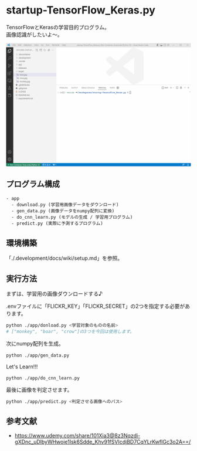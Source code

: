 # startup-TensorFlow_Keras.py

TensorFlowとKerasの学習目的プログラム。  
画像認識がしたいよ～。  

![成果物](./.development/fruit.gif)  

## プログラム構成

```dir
- app
  - download.py (学習用画像データをダウンロード)
  - gen_data.py (画像データをnumpy配列に変換)
  - do_cnn_learn.py (モデルの生成 / 学習用プログラム)
  - predict.py (実際に予測するプログラム)
```

## 環境構築

「./.development/docs/wiki/setup.md」を参照。  

## 実行方法

まずは、学習用の画像ダウンロードする♪  

.envファイルに「FLICKR_KEY」「FLICKR_SECRET」の2つを指定する必要があります。  

```bash
python ./app/donload.py <学習対象のものの名前>
# ["monkey", "boar", "crow"]の3つを今回は使用します。
```

次にnumpy配列を生成。  

```bash
python ./app/gen_data.py
```

Let's Learn!!!  

```shell
python ./app/do_cnn_learn.py
```

最後に画像を判定させます。

```bash
python ./app/predict.py <判定させる画像へのパス>
```

## 参考文献

- <https://www.udemy.com/share/101Xia3@8z3Nqzdi-gXDnc_uDlbyWHwoie1Isk6Sdde_Khv91fSVIcdjBD7CqYLrKwfIGc3o2A==/>
